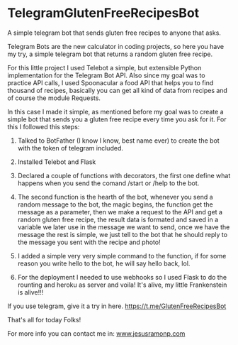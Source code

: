 # TelegramGlutenFreeRecipesBot

A simple telegram bot that sends gluten free recipes to anyone that asks.

Telegram Bots are the new calculator in coding projects, so here you have my try, a simple telegram bot that returns a random gluten free recipe.


For this little project I used Telebot a simple, but extensible Python implementation for the Telegram Bot API. Also since my goal was to practice API calls, I used Spoonacular a food API that helps you to find thousand of recipes, basically you can get all kind of data from recipes and of course the module Requests.

In this case I made it simple, as mentioned before my goal was to create a simple bot that sends you a gluten free recipe every time you ask for it. For this I followed this steps:

1) Talked to BotFather (I know I know, best name ever) to create the bot with the token of telegram included.

2) Installed Telebot and Flask

3) Declared a couple of functions with decorators, the first one define what happens when you send the comand /start or /help to the bot.


4) The second function is the hearth of the bot, whenever you send a random message to the bot, the magic begins, the function get the message as a parameter, then we make a request to the API and get a random gluten free recipe, the result data is formated and saved in a variable we later use in the message we want to send, once we have the message the rest is simple, we just tell to the bot that he should reply to the message you sent with the recipe and photo!

5) I added a simple very very simple command to the function, if for some reason you write hello to the bot, he will say hello back, lol.

6) For the deployment I needed to use webhooks so I used Flask to do the rounting and heroku as server and voila! It's alive, my little Frankenstein is alive!!! 


If you use telegram, give it a try in here. https://t.me/GlutenFreeRecipesBot

That's all for today Folks!  

For more info you can contact me in: www.jesusramonp.com
